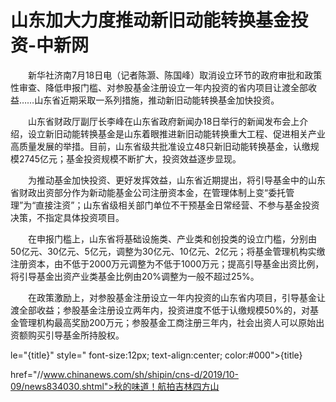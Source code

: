 # 山东加大力度推动新旧动能转换基金投资-中新网

　　新华社济南7月18日电（记者陈灏、陈国峰）取消设立环节的政府审批和政策性审查、降低申报门槛、对参股基金注册设立一年内投资的省内项目让渡全部收益……山东省近期采取一系列措施，推动新旧动能转换基金加快投资。

　　山东省财政厅副厅长李峰在山东省政府新闻办18日举行的新闻发布会上介绍，设立新旧动能转换基金是山东着眼推进新旧动能转换重大工程、促进相关产业高质量发展的举措。目前，山东省级共批准设立48只新旧动能转换基金，认缴规模2745亿元；基金投资规模不断扩大，投资效益逐步显现。

　　为推动基金加快投资、更好发挥效益，山东省近期提出，将引导基金中的山东省财政出资部分作为新动能基金公司注册资本金，在管理体制上变“委托管理”为“直接注资”；山东省级相关部门单位不干预基金日常经营、不参与基金投资决策，不指定具体投资项目。

　　在申报门槛上，山东省将基础设施类、产业类和创投类的设立门槛，分别由50亿元、30亿元、5亿元，调整为30亿元、10亿元、2亿元；将基金管理机构实缴注册资本，由不低于2000万元调整为不低于1000万元；提高引导基金出资比例，将引导基金出资产业类基金比例由20%调整为一般不超过25%。

　　在政策激励上，对参股基金注册设立一年内投资的山东省内项目，引导基金让渡全部收益；参股基金注册设立两年内，投资进度不低于认缴规模50%的，对基金管理机构最高奖励200万元；参股基金工商注册三年内，社会出资人可以原始出资额购买引导基金所持股权。

le="{title}" style=" font-size:12px; text-align:center; color:#000">{title}

href="//www.chinanews.com/sh/shipin/cns-d/2019/10-09/news834030.shtml">秋的味道！航拍吉林四方山
